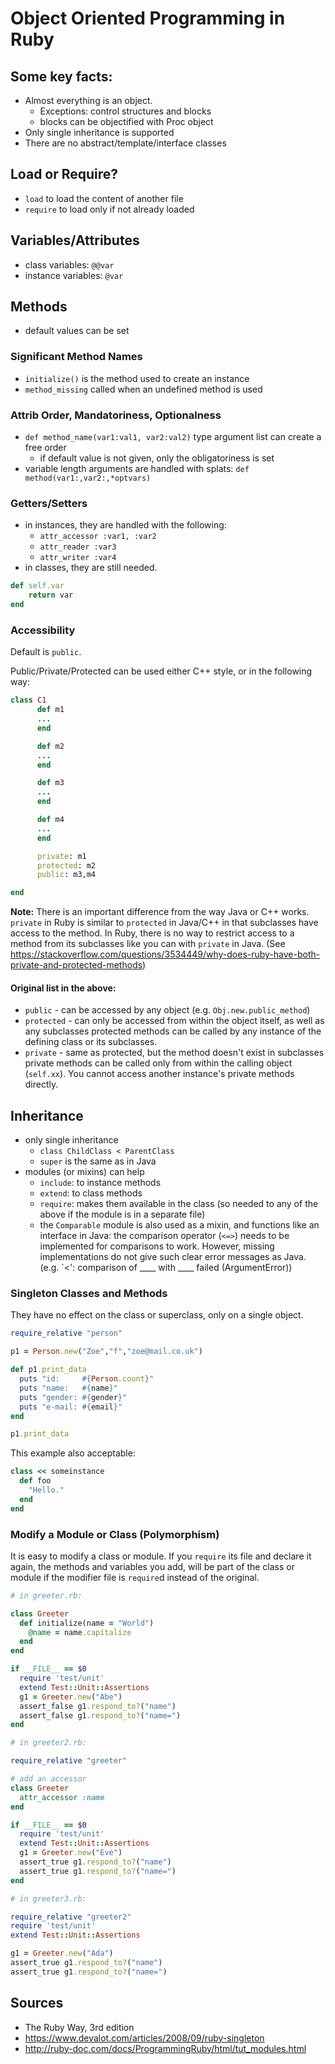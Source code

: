 # Object Oriented Programming in Ruby

## Some key facts:

* Almost everything is an object.
  * Exceptions: control structures and blocks
  * blocks can be objectified with Proc object
* Only single inheritance is supported
* There are no abstract/template/interface classes

## Load or Require?

* `load` to load the content of another file
* `require` to load only if not already loaded

## Variables/Attributes

* class variables: `@@var`
* instance variables: `@var`

## Methods

* default values can be set

### Significant Method Names

* `initialize()` is the method used to create an instance
* `method_missing` called when an undefined method is used

### Attrib Order, Mandatoriness, Optionalness

* `def method_name(var1:val1, var2:val2)` type argument list can create a free order
  * if default value is not given, only the obligatoriness is set
* variable length arguments are handled with splats: `def method(var1:,var2:,*optvars)`

### Getters/Setters

* in instances, they are handled with the following:
  * `attr_accessor :var1, :var2`
  * `attr_reader :var3`
  * `attr_writer :var4`
* in classes, they are still needed.
```ruby
def self.var
    return var
end
```

### Accessibility

Default is `public`.

Public/Private/Protected can be used either C++ style, or in the following way:

```ruby
class C1
      def m1
      ...
      end

      def m2
      ...
      end

      def m3
      ...
      end

      def m4
      ...
      end

      private: m1
      protected: m2
      public: m3,m4

end
```
**Note:** There is an important difference from the way Java or C++ works. `private` in Ruby is similar to `protected` in Java/C++ in that subclasses have access to the method. In Ruby, there is no way to restrict access to a method from its subclasses like you can with `private` in Java. (See https://stackoverflow.com/questions/3534449/why-does-ruby-have-both-private-and-protected-methods)

#### Original list in the above:

* `public` - can be accessed by any object (e.g. `Obj.new.public_method`)
* `protected` - can only be accessed from within the object itself, as well as any subclasses
  protected methods can be called by any instance of the defining class or its subclasses.
* `private` - same as protected, but the method doesn't exist in subclasses
  private methods can be called only from within the calling object (`self.xx`). You cannot access another instance's private methods directly.

## Inheritance

* only single inheritance
  * `class ChildClass < ParentClass`
  * `super` is the same as in Java
* modules (or mixins) can help
  * `include`: to instance methods
  * `extend`: to class methods
  * `require`: makes them available in the class (so needed to any of the above if the module is in a separate file)
  * the `Comparable` module is also used as a mixin, and functions like an interface in Java: the comparison operator (`<=>`) needs to be implemented for comparisons to work. However, missing implementations do not give such clear error messages as Java. (e.g. `<': comparison of ____ with ____ failed (ArgumentError))

### Singleton Classes and Methods

They have no effect on the class or superclass, only on a single object.

```ruby
require_relative "person"

p1 = Person.new("Zoe","f","zoe@mail.co.uk")

def p1.print_data
  puts "id:     #{Person.count}"
  puts "name:   #{name}"
  puts "gender: #{gender}"
  puts "e-mail: #{email}"
end

p1.print_data
```

This example also acceptable:

```ruby
class << someinstance
  def foo
    "Hello."
  end
end
```
### Modify a Module or Class (Polymorphism)

It is easy to modify a class or module. If you `require` its file and declare it again, the methods and variables you add, will be part of the class or module if the modifier file is `require`d instead of the original.

```ruby
# in greeter.rb:

class Greeter
  def initialize(name = "World")
    @name = name.capitalize
  end
end

if __FILE__ == $0
  require 'test/unit'
  extend Test::Unit::Assertions
  g1 = Greeter.new("Abe")
  assert_false g1.respond_to?("name")
  assert_false g1.respond_to?("name=")
end

# in greeter2.rb:

require_relative "greeter"

# add an accessor
class Greeter
  attr_accessor :name
end

if __FILE__ == $0
  require 'test/unit'
  extend Test::Unit::Assertions
  g1 = Greeter.new("Eve")
  assert_true g1.respond_to?("name")
  assert_true g1.respond_to?("name=")
end

# in greeter3.rb:

require_relative "greeter2"
require 'test/unit'
extend Test::Unit::Assertions

g1 = Greeter.new("Ada")
assert_true g1.respond_to?("name")
assert_true g1.respond_to?("name=")
```

## Sources

* The Ruby Way, 3rd edition
* https://www.devalot.com/articles/2008/09/ruby-singleton
* http://ruby-doc.com/docs/ProgrammingRuby/html/tut_modules.html